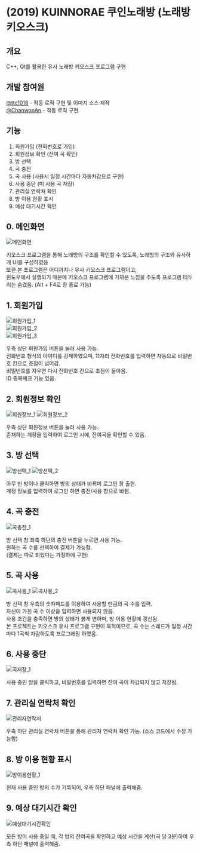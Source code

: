 # (2019) KUINNORAE 쿠인노래방 (노래방 키오스크)


## 개요

C++, Qt를 활용한 유사 노래방 키오스크 프로그램 구현


## 개발 참여원

[@ttc1018](https://github.com/ttc1018) - 작동 로직 구현 및 이미지 소스 제작 <br/>
[@ChanwooAn](https://github.com/ChanwooAn) - 작동 로직 구현 <br/>


## 기능

1. 회원가입 (전화번호로 가입)
2. 회원정보 확인 (잔여 곡 확인)
3. 방 선택
4. 곡 충전
5. 곡 사용 (사용시 일정 시간마다 자동차감으로 구현)
6. 사용 중단 (미 사용 곡 저장)
7. 관리실 연락처 확인
8. 방 이용 현황 표시
9. 예상 대기시간 확인


## 0. 메인화면

![메인화면](https://user-images.githubusercontent.com/39405316/167876499-42a4cb88-e27d-4649-8a28-343fac2a3706.png)


키오스크 프로그램을 통해 노래방의 구조를 확인할 수 있도록, 노래방의 구조와 유사하게 UI를 구성하였음 <br/>
또한 본 프로그램은 어디까지나 유사 키오스크 프로그램이고, <br/>
윈도우에서 실행되기 때문에 키오스크 프로그램에 가까운 느낌을 주도록 프로그램 테두리는 숨겼음. (Alt + F4로 창 종료 가능) <br/>

## 1. 회원가입

![회원가입_1](https://user-images.githubusercontent.com/39405316/167877475-219b0056-fbd7-4762-b13c-6e5b846679a3.png) <br/>
![회원가입_2](https://user-images.githubusercontent.com/39405316/167877659-83ffc630-d9c2-4044-a964-598088ff71b7.png) <br/>
![회원가입_3](https://user-images.githubusercontent.com/39405316/167878208-f0aef260-e368-42f6-abab-33a23344c33b.png) <br/>

우측 상단 회원가입 버튼을 눌러 사용 가능. <br/>
전화번호 형식의 아이디를 강제하였으며, 11자리 전화번호를 입력하면 자동으로 비밀번호 칸으로 초점이 넘어감. <br/>
비밀번호를 지우면 다시 전화번호 칸으로 초점이 돌아옴. <br/>
ID 중복체크 기능 있음.

## 2. 회원정보 확인

![회원정보_1](https://user-images.githubusercontent.com/39405316/167878825-8cb8ecc4-8fca-41a9-848f-ba133764ed50.png)
![회원정보_2](https://user-images.githubusercontent.com/39405316/167878984-f04d448f-dfcf-41cb-927e-abcc090e1d99.png)


우측 상단 회원정보 버튼을 눌러 사용 가능. <br/>
존재하는 계정을 입력하여 로그인 시에, 잔여곡을 확인할 수 있음.

## 3. 방 선택

![방선택_1](https://user-images.githubusercontent.com/39405316/167880283-0d088aef-d3a9-4aff-8d11-e5e60d1af9f3.png)
![방선택_2](https://user-images.githubusercontent.com/39405316/167880294-4a5733a0-bf89-467a-9532-e2af5bf3f792.png)


아무 빈 방이나 클릭하면 방의 상태가 바뀌며 로그인 창 출현. <br/>
계정 정보를 입력하여 로그인 하면 충전/사용 창으로 바뀜.

## 4. 곡 충전

![곡충전_1](https://user-images.githubusercontent.com/39405316/167881093-0d0c0135-0b36-4e12-8448-e0167d0db31f.png)


방 선택 창 좌측 하단의 충전 버튼을 누르면 사용 가능. <br/>
원하는 곡 수를 선택하여 결제가 가능함. <br/>
(결제는 따로 되었다는 가정하에 구현)

## 5. 곡 사용

![곡사용_1](https://user-images.githubusercontent.com/39405316/167881555-076962b6-c074-4b68-8e42-4d54a2cd2d3d.png)
![곡사용_2](https://user-images.githubusercontent.com/39405316/167881879-c2860159-5024-46b3-8157-0353391fe3a2.png)


방 선택 창 우측의 숫자패드를 이용하여 사용할 만큼의 곡 수를 입력. <br/>
자신이 가진 곡 수 이상을 입력하면 사용되지 않음. <br/>
사용 조건을 충족하면 방의 상태가 붉게 변하며, 방 이용 현황에 갱신됨. <br/>
본 프로젝트는 키오스크 유사 프로그램 구현이 목적이므로, 곡 수는 스레드가 일정 시간마다 1곡씩 차감하도록 프로그래밍 하였음.

## 6. 사용 중단

![곡저장_1](https://user-images.githubusercontent.com/39405316/167882423-ebd5720f-af35-4bfd-8a96-a84f3e0b2152.png)

사용 중인 방을 클릭하고, 비밀번호를 입력하면 잔여 곡이 차감되지 않고 저장됨.

## 7. 관리실 연락처 확인

![관리자연락처](https://user-images.githubusercontent.com/39405316/167884565-0661f6b3-cff4-406d-b2ec-1d9e4c880dd4.png)


우측 하단 관리실 연락처 버튼을 통해 관리자 연락처 확인 가능. (소스 코드에서 수정 가능함)

## 8. 방 이용 현황 표시

![방이용현황_1](https://user-images.githubusercontent.com/39405316/167883448-3ab3765b-c938-489f-97c0-136ebfbe1e6d.png)


현재 사용 중인 방의 수가 기록되어, 우측 하단 패널에 출력해줌.

## 9. 예상 대기시간 확인

![예상대기시간확인](https://user-images.githubusercontent.com/39405316/167884309-e7745f86-46e9-48c2-81b7-b40b393f750e.png)


모든 방이 사용 중일 때, 각 방의 잔여곡을 확인하고 예상 시간을 계산(곡 당 3분)하여 우측 하단 패널에 출력해줌. 
